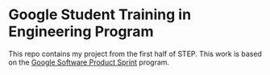 # Google Student Training in Engineering Program

This repo contains my project from the first half of STEP.
This work is based on the [Google Software Product Sprint](https://g.co/softwareproductsprint) program.
